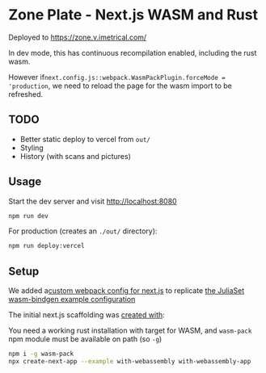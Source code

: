 # Zone Plate -  Next.js WASM and Rust

Deployed to <https://zone.v.imetrical.com/>

In dev mode, this has continuous recompilation enabled, including the rust wasm.

However if`next.config.js::webpack.WasmPackPlugin.forceMode = 'production`, we need to reload the page for the wasm import to be refreshed.

## TODO

- Better static deploy to vercel from `out/`
- Styling
- History (with scans and pictures)

## Usage

Start the dev server and visit <http://localhost:8080>

```bash
npm run dev
```

For production (creates an `./out/` directory):

```bash
npm run deploy:vercel
```

## Setup

We added a[custom webpack config for next.js][nxdoc]
to replicate [the JuliaSet wasm-bindgen example configuration][wsmdoc]

[nxdoc]: https://nextjs.org/docs/api-reference/next.config.js/custom-webpack-config
[wsmdoc]: https://rustwasm.github.io/docs/wasm-bindgen/examples/julia.html

The initial next.js scaffolding was [created with][nxeg]:

[nxeg]: https://github.com/vercel/next.js/tree/canary/examples/with-webassembly

You need a working rust installation with target for WASM,
and `wasm-pack` npm module must be available on path (so `-g`)

```bash
npm i -g wasm-pack
npx create-next-app --example with-webassembly with-webassembly-app
```
